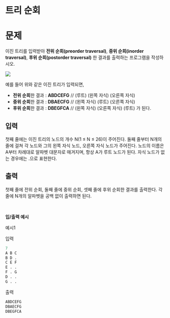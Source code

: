 # 트리 순회
# 문제
이진 트리를 입력받아 **전위 순회(preorder traversal)**, **중위 순회(inorder traversal)**, **후위 순회(postorder traversal)** 한 결과를 출력하는 프로그램을 작성하시오.

![](https://images.velog.io/images/kyunghwan1207/post/ab8266c0-428e-4285-adf1-0e78472359d5/image.png)


예를 들어 위와 같은 이진 트리가 입력되면,

+ **전위 순회**한 결과 : **ABDCEFG** // (루트) (왼쪽 자식) (오른쪽 자식)
+ **중위 순회**한 결과 : **DBAECFG** // (왼쪽 자식) (루트) (오른쪽 자식)
+ **후위 순회**한 결과 : **DBEGFCA** // (왼쪽 자식) (오른쪽 자식) (루트)
가 된다.

## 입력
첫째 줄에는 이진 트리의 노드의 개수 N(1 ≤ N ≤ 26)이 주어진다. 
둘째 줄부터 N개의 줄에 걸쳐 각 노드와 그의 왼쪽 자식 노드, 오른쪽 자식 노드가 주어진다. 노드의 이름은 A부터 차례대로 알파벳 대문자로 매겨지며, 항상 A가 루트 노드가 된다. 자식 노드가 없는 경우에는 .으로 표현한다.

## 출력
첫째 줄에 전위 순회, 둘째 줄에 중위 순회, 셋째 줄에 후위 순회한 결과를 출력한다. 각 줄에 N개의 알파벳을 공백 없이 출력하면 된다.

<br/>

**입/출력 예시**

예시1

입력
```python
7
A B C
B D .
C E F
E . .
F . G
D . .
G . .
```

출력
```python
ABDCEFG
DBAECFG
DBEGFCA
```







